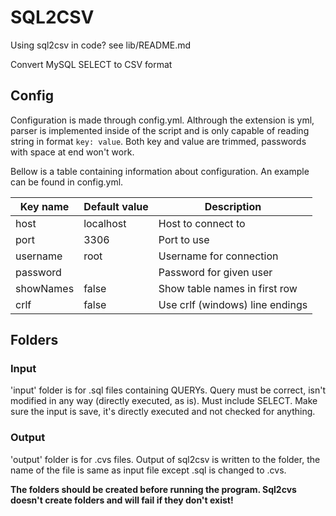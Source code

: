 # SQL2CSV

Using sql2csv in code? see lib/README.md

Convert MySQL SELECT to CSV format

## Config

Configuration is made through config.yml. Althrough the extension is yml, parser is implemented inside of the script and is only capable of reading string in format `key: value`.
Both key and value are trimmed, passwords with space at end won't work.

Bellow is a table containing information about configuration. An example can be found in config.yml.


| Key name  | Default value | Description                     |
|-----------|---------------|---------------------------------|
| host      | localhost     | Host to connect to              |
| port      | 3306          | Port to use                     |
| username  | root          | Username for connection         |
| password  |               | Password for given user         |
| showNames | false         | Show table names in first row   |
| crlf      | false         | Use crlf (windows) line endings |


## Folders

### Input

'input' folder is for .sql files containing QUERYs. Query must be correct, isn't modified in any way (directly executed, as is). Must include SELECT.
Make sure the input is save, it's directly executed and not checked for anything.

### Output

'output' folder is for .cvs files. Output of sql2csv is written to the folder, the name of the file is same as input file except .sql is changed to .cvs.


**The folders should be created __before__ running the program. Sql2cvs doesn't create folders and will fail if they don't exist!**
